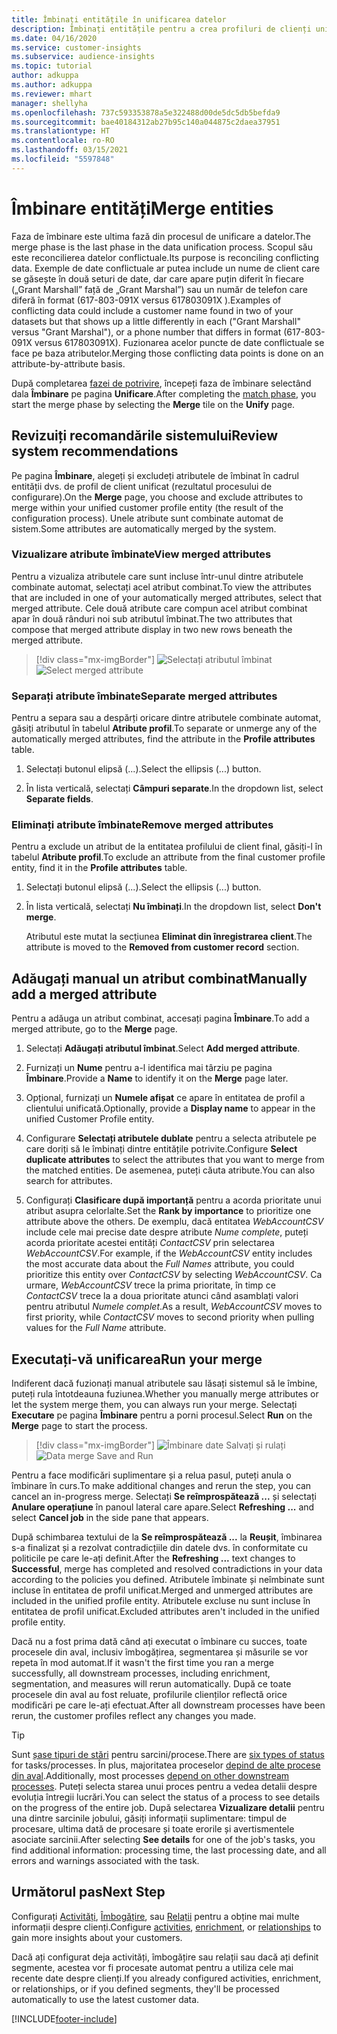 ```yaml
---
title: Îmbinați entitățile în unificarea datelor
description: Îmbinați entitățile pentru a crea profiluri de clienți unificate.
ms.date: 04/16/2020
ms.service: customer-insights
ms.subservice: audience-insights
ms.topic: tutorial
author: adkuppa
ms.author: adkuppa
ms.reviewer: mhart
manager: shellyha
ms.openlocfilehash: 737c593353878a5e322488d00de5dc5db5befda9
ms.sourcegitcommit: bae40184312ab27b95c140a044875c2daea37951
ms.translationtype: HT
ms.contentlocale: ro-RO
ms.lasthandoff: 03/15/2021
ms.locfileid: "5597848"
---
```

# <a name="merge-entities"></a><span data-ttu-id="3c2ff-103">Îmbinare entități</span><span class="sxs-lookup"><span data-stu-id="3c2ff-103">Merge entities</span></span>

<span data-ttu-id="3c2ff-104">Faza de îmbinare este ultima fază din procesul de unificare a datelor.</span><span class="sxs-lookup"><span data-stu-id="3c2ff-104">The merge phase is the last phase in the data unification process.</span></span> <span data-ttu-id="3c2ff-105">Scopul său este reconcilierea datelor conflictuale.</span><span class="sxs-lookup"><span data-stu-id="3c2ff-105">Its purpose is reconciling conflicting data.</span></span> <span data-ttu-id="3c2ff-106">Exemple de date conflictuale ar putea include un nume de client care se găsește în două seturi de date, dar care apare puțin diferit în fiecare („Grant Marshall” față de „Grant Marshal”) sau un număr de telefon care diferă în format (617-803-091X versus 617803091X ).</span><span class="sxs-lookup"><span data-stu-id="3c2ff-106">Examples of conflicting data could include a customer name found in two of your datasets but that shows up a little differently in each ("Grant Marshall" versus "Grant Marshal"), or a phone number that differs in format (617-803-091X versus 617803091X).</span></span> <span data-ttu-id="3c2ff-107">Fuzionarea acelor puncte de date conflictuale se face pe baza atributelor.</span><span class="sxs-lookup"><span data-stu-id="3c2ff-107">Merging those conflicting data points is done on an attribute-by-attribute basis.</span></span>

<span data-ttu-id="3c2ff-108">După completarea [fazei de potrivire](match-entities.md), începeți faza de îmbinare selectând dala **Îmbinare** pe pagina **Unificare**.</span><span class="sxs-lookup"><span data-stu-id="3c2ff-108">After completing the [match phase](match-entities.md), you start the merge phase by selecting the **Merge** tile on the **Unify** page.</span></span>

## <a name="review-system-recommendations"></a><span data-ttu-id="3c2ff-109">Revizuiți recomandările sistemului</span><span class="sxs-lookup"><span data-stu-id="3c2ff-109">Review system recommendations</span></span>

<span data-ttu-id="3c2ff-110">Pe pagina **Îmbinare**, alegeți și excludeți atributele de îmbinat în cadrul entității dvs. de profil de client unificat (rezultatul procesului de configurare).</span><span class="sxs-lookup"><span data-stu-id="3c2ff-110">On the **Merge** page, you choose and exclude attributes to merge within your unified customer profile entity (the result of the configuration process).</span></span> <span data-ttu-id="3c2ff-111">Unele atribute sunt combinate automat de sistem.</span><span class="sxs-lookup"><span data-stu-id="3c2ff-111">Some attributes are automatically merged by the system.</span></span>

### <a name="view-merged-attributes"></a><span data-ttu-id="3c2ff-112">Vizualizare atribute îmbinate</span><span class="sxs-lookup"><span data-stu-id="3c2ff-112">View merged attributes</span></span>

<span data-ttu-id="3c2ff-113">Pentru a vizualiza atributele care sunt incluse într-unul dintre atributele combinate automat, selectați acel atribut combinat.</span><span class="sxs-lookup"><span data-stu-id="3c2ff-113">To view the attributes that are included in one of your automatically merged attributes, select that merged attribute.</span></span> <span data-ttu-id="3c2ff-114">Cele două atribute care compun acel atribut combinat apar în două rânduri noi sub atributul îmbinat.</span><span class="sxs-lookup"><span data-stu-id="3c2ff-114">The two attributes that compose that merged attribute display in two new rows beneath the merged attribute.</span></span>

> [!div class="mx-imgBorder"]
> <span data-ttu-id="3c2ff-115">![Selectați atributul îmbinat](media/configure-data-merge-profile-attributes.png "Selectați atributul îmbinat")</span><span class="sxs-lookup"><span data-stu-id="3c2ff-115">![Select merged attribute](media/configure-data-merge-profile-attributes.png "Select merged attribute")</span></span>

### <a name="separate-merged-attributes"></a><span data-ttu-id="3c2ff-116">Separați atribute îmbinate</span><span class="sxs-lookup"><span data-stu-id="3c2ff-116">Separate merged attributes</span></span>

<span data-ttu-id="3c2ff-117">Pentru a separa sau a despărți oricare dintre atributele combinate automat, găsiți atributul în tabelul **Atribute profil**.</span><span class="sxs-lookup"><span data-stu-id="3c2ff-117">To separate or unmerge any of the automatically merged attributes, find the attribute in the **Profile attributes** table.</span></span>

1. <span data-ttu-id="3c2ff-118">Selectați butonul elipsă (...).</span><span class="sxs-lookup"><span data-stu-id="3c2ff-118">Select the ellipsis (...) button.</span></span>
  
2. <span data-ttu-id="3c2ff-119">În lista verticală, selectați **Câmpuri separate**.</span><span class="sxs-lookup"><span data-stu-id="3c2ff-119">In the dropdown list, select **Separate fields**.</span></span>

### <a name="remove-merged-attributes"></a><span data-ttu-id="3c2ff-120">Eliminați atribute îmbinate</span><span class="sxs-lookup"><span data-stu-id="3c2ff-120">Remove merged attributes</span></span>

<span data-ttu-id="3c2ff-121">Pentru a exclude un atribut de la entitatea profilului de client final, găsiți-l în tabelul **Atribute profil**.</span><span class="sxs-lookup"><span data-stu-id="3c2ff-121">To exclude an attribute from the final customer profile entity, find it in the **Profile attributes** table.</span></span>

1. <span data-ttu-id="3c2ff-122">Selectați butonul elipsă (...).</span><span class="sxs-lookup"><span data-stu-id="3c2ff-122">Select the ellipsis (...) button.</span></span>
  
2. <span data-ttu-id="3c2ff-123">În lista verticală, selectați **Nu îmbinați**.</span><span class="sxs-lookup"><span data-stu-id="3c2ff-123">In the dropdown list, select **Don't merge**.</span></span>

   <span data-ttu-id="3c2ff-124">Atributul este mutat la secțiunea **Eliminat din înregistrarea client**.</span><span class="sxs-lookup"><span data-stu-id="3c2ff-124">The attribute is moved to the **Removed from customer record** section.</span></span>

## <a name="manually-add-a-merged-attribute"></a><span data-ttu-id="3c2ff-125">Adăugați manual un atribut combinat</span><span class="sxs-lookup"><span data-stu-id="3c2ff-125">Manually add a merged attribute</span></span>

<span data-ttu-id="3c2ff-126">Pentru a adăuga un atribut combinat, accesați pagina **Îmbinare**.</span><span class="sxs-lookup"><span data-stu-id="3c2ff-126">To add a merged attribute, go to the **Merge** page.</span></span>

1. <span data-ttu-id="3c2ff-127">Selectați **Adăugați atributul îmbinat**.</span><span class="sxs-lookup"><span data-stu-id="3c2ff-127">Select **Add merged attribute**.</span></span>

2. <span data-ttu-id="3c2ff-128">Furnizați un **Nume** pentru a-l identifica mai târziu pe pagina **Îmbinare**.</span><span class="sxs-lookup"><span data-stu-id="3c2ff-128">Provide a **Name** to identify it on the **Merge** page later.</span></span>

3. <span data-ttu-id="3c2ff-129">Opțional, furnizați un **Numele afișat** ce apare în entitatea de profil a clientului unificată.</span><span class="sxs-lookup"><span data-stu-id="3c2ff-129">Optionally, provide a **Display name** to appear in the unified Customer Profile entity.</span></span>

4. <span data-ttu-id="3c2ff-130">Configurare **Selectați atributele dublate** pentru a selecta atributele pe care doriți să le îmbinați dintre entitățile potrivite.</span><span class="sxs-lookup"><span data-stu-id="3c2ff-130">Configure **Select duplicate attributes** to select the attributes that you want to merge from the matched entities.</span></span> <span data-ttu-id="3c2ff-131">De asemenea, puteți căuta atribute.</span><span class="sxs-lookup"><span data-stu-id="3c2ff-131">You can also search for attributes.</span></span>

5. <span data-ttu-id="3c2ff-132">Configurați **Clasificare după importanță** pentru a acorda prioritate unui atribut asupra celorlalte.</span><span class="sxs-lookup"><span data-stu-id="3c2ff-132">Set the **Rank by importance** to prioritize one attribute above the others.</span></span> <span data-ttu-id="3c2ff-133">De exemplu, dacă entitatea *WebAccountCSV* include cele mai precise date despre atribute *Nume complete*, puteți acorda prioritate acestei entități *ContactCSV* prin selectarea *WebAccountCSV*.</span><span class="sxs-lookup"><span data-stu-id="3c2ff-133">For example, if the *WebAccountCSV* entity includes the most accurate data about the *Full Names* attribute, you could prioritize this entity over *ContactCSV* by selecting *WebAccountCSV*.</span></span> <span data-ttu-id="3c2ff-134">Ca urmare, *WebAccountCSV* trece la prima prioritate, în timp ce *ContactCSV* trece la a doua prioritate atunci când asamblați valori pentru atributul *Numele complet*.</span><span class="sxs-lookup"><span data-stu-id="3c2ff-134">As a result, *WebAccountCSV* moves to first priority, while *ContactCSV* moves to second priority when pulling values for the *Full Name* attribute.</span></span>

## <a name="run-your-merge"></a><span data-ttu-id="3c2ff-135">Executați-vă unificarea</span><span class="sxs-lookup"><span data-stu-id="3c2ff-135">Run your merge</span></span>

<span data-ttu-id="3c2ff-136">Indiferent dacă fuzionați manual atributele sau lăsați sistemul să le îmbine, puteți rula întotdeauna fuziunea.</span><span class="sxs-lookup"><span data-stu-id="3c2ff-136">Whether you manually merge attributes or let the system merge them, you can always run your merge.</span></span> <span data-ttu-id="3c2ff-137">Selectați **Executare** pe pagina **Îmbinare** pentru a porni procesul.</span><span class="sxs-lookup"><span data-stu-id="3c2ff-137">Select **Run** on the **Merge** page to start the process.</span></span>

> [!div class="mx-imgBorder"]
> <span data-ttu-id="3c2ff-138">![Îmbinare date Salvați și rulați](media/configure-data-merge-save-run.png "Îmbinare date Salvați și rulați")</span><span class="sxs-lookup"><span data-stu-id="3c2ff-138">![Data merge Save and Run](media/configure-data-merge-save-run.png "Data merge Save and Run")</span></span>

<span data-ttu-id="3c2ff-139">Pentru a face modificări suplimentare și a relua pasul, puteți anula o îmbinare în curs.</span><span class="sxs-lookup"><span data-stu-id="3c2ff-139">To make additional changes and rerun the step, you can cancel an in-progress merge.</span></span> <span data-ttu-id="3c2ff-140">Selectați **Se reîmprospătează ...** și selectați **Anulare operațiune** în panoul lateral care apare.</span><span class="sxs-lookup"><span data-stu-id="3c2ff-140">Select **Refreshing ...** and select **Cancel job**  in the side pane that appears.</span></span>

<span data-ttu-id="3c2ff-141">După schimbarea textului de la **Se reîmprospătează ...** la **Reușit**, îmbinarea s-a finalizat și a rezolvat contradicțiile din datele dvs. în conformitate cu politicile pe care le-ați definit.</span><span class="sxs-lookup"><span data-stu-id="3c2ff-141">After the **Refreshing ...** text changes to **Successful**, merge has completed and resolved contradictions in your data according to the policies you defined.</span></span> <span data-ttu-id="3c2ff-142">Atributele îmbinate și neîmbinate sunt incluse în entitatea de profil unificat.</span><span class="sxs-lookup"><span data-stu-id="3c2ff-142">Merged and unmerged attributes are included in the unified profile entity.</span></span> <span data-ttu-id="3c2ff-143">Atributele excluse nu sunt incluse în entitatea de profil unificat.</span><span class="sxs-lookup"><span data-stu-id="3c2ff-143">Excluded attributes aren't included in the unified profile entity.</span></span>

<span data-ttu-id="3c2ff-144">Dacă nu a fost prima dată când ați executat o îmbinare cu succes, toate procesele din aval, inclusiv îmbogățirea, segmentarea și măsurile se vor repeta în mod automat.</span><span class="sxs-lookup"><span data-stu-id="3c2ff-144">If it wasn't the first time you ran a merge successfully, all downstream processes, including enrichment, segmentation, and measures will rerun automatically.</span></span> <span data-ttu-id="3c2ff-145">După ce toate procesele din aval au fost reluate, profilurile clienților reflectă orice modificări pe care le-ați efectuat.</span><span class="sxs-lookup"><span data-stu-id="3c2ff-145">After all downstream processes have been rerun, the customer profiles reflect any changes you made.</span></span>

> [!TIP]
> <span data-ttu-id="3c2ff-146">Sunt [șase tipuri de stări](system.md#status-types) pentru sarcini/procese.</span><span class="sxs-lookup"><span data-stu-id="3c2ff-146">There are [six types of status](system.md#status-types) for tasks/processes.</span></span> <span data-ttu-id="3c2ff-147">În plus, majoritatea proceselor [depind de alte procese din aval](system.md#refresh-policies).</span><span class="sxs-lookup"><span data-stu-id="3c2ff-147">Additionally, most processes [depend on other downstream processes](system.md#refresh-policies).</span></span> <span data-ttu-id="3c2ff-148">Puteți selecta starea unui proces pentru a vedea detalii despre evoluția întregii lucrări.</span><span class="sxs-lookup"><span data-stu-id="3c2ff-148">You can select the status of a process to see details on the progress of the entire job.</span></span> <span data-ttu-id="3c2ff-149">După selectarea **Vizualizare detalii** pentru una dintre sarcinile jobului, găsiți informații suplimentare: timpul de procesare, ultima dată de procesare și toate erorile și avertismentele asociate sarcinii.</span><span class="sxs-lookup"><span data-stu-id="3c2ff-149">After selecting **See details** for one of the job's tasks, you find additional information: processing time, the last processing date, and all errors and warnings associated with the task.</span></span>

## <a name="next-step"></a><span data-ttu-id="3c2ff-150">Următorul pas</span><span class="sxs-lookup"><span data-stu-id="3c2ff-150">Next Step</span></span>

<span data-ttu-id="3c2ff-151">Configurați [Activități](activities.md), [Îmbogățire](enrichment-microsoft-graph.md), sau [Relații](relationships.md) pentru a obține mai multe informații despre clienți.</span><span class="sxs-lookup"><span data-stu-id="3c2ff-151">Configure [activities](activities.md), [enrichment](enrichment-microsoft-graph.md), or [relationships](relationships.md) to gain more insights about your customers.</span></span>

<span data-ttu-id="3c2ff-152">Dacă ați configurat deja activități, îmbogățire sau relații sau dacă ați definit segmente, acestea vor fi procesate automat pentru a utiliza cele mai recente date despre clienți.</span><span class="sxs-lookup"><span data-stu-id="3c2ff-152">If you already configured activities, enrichment, or relationships, or if you defined segments, they'll be processed automatically to use the latest customer data.</span></span>




[!INCLUDE[footer-include](../includes/footer-banner.md)]